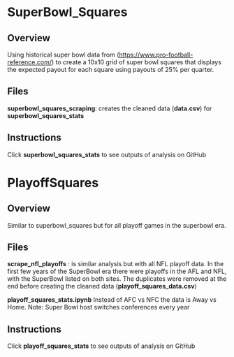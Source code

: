 # SuperBowl_Squares

## Overview
Using historical super bowl data from (https://www.pro-football-reference.com/) to create a 10x10 grid of super bowl squares that displays the expected payout for each
square using payouts of 25% per quarter.

## Files
**superbowl_squares_scraping**: creates the cleaned data (**data.csv**) for **superbowl_squares_stats**

## Instructions
Click **superbowl_squares_stats** to see outputs of analysis on GitHub


# PlayoffSquares

## Overview
Similar to superbowl_squares but for all playoff games in the superbowl era.

## Files
**scrape_nfl_playoffs** : is similar analysis but with all NFL playoff data. In the first few years of the SuperBowl era there were playoffs in the AFL and NFL, with the SuperBowl listed on both sites. The duplicates were removed at the end before creating the cleaned data (**playoff_squares_data.csv**)

**playoff_squares_stats.ipynb**  Instead of AFC vs NFC the data is Away vs Home. Note: Super Bowl host switches conferences every year

## Instructions
Click **playoff_squares_stats** to see outputs of analysis on GitHub
